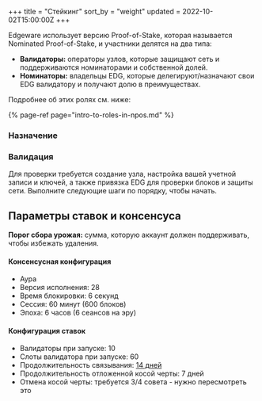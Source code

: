 +++
title = "Стейкинг"
sort_by = "weight"
updated = 2022-10-02T15:00:00Z
+++

Edgeware использует версию Proof-of-Stake, которая называется Nominated Proof-of-Stake, и участники делятся на два типа:

- **Валидаторы:** операторы узлов, которые защищают сеть и поддерживаются номинаторами и собственной долей.
- **Номинаторы:** владельцы EDG, которые делегируют/назначают свои EDG валидатору и получают долю в преимуществах.

Подробнее об этих ролях см. ниже:

{% page-ref page="intro-to-roles-in-npos.md" %}

### Назначение

### Валидация

Для проверки требуется создание узла, настройка вашей учетной записи и ключей, а также привязка EDG для проверки блоков и защиты сети. Выполните следующие шаги по порядку, чтобы начать.

## Параметры ставок и консенсуса

**Порог сбора урожая:** сумма, которую аккаунт должен поддерживать, чтобы избежать удаления.

#### **Консенсусная конфигурация**

- Аура
- Версия исполнения: 28
- Время блокировки: 6 секунд
- Сессия: 60 минут \(600 блоков\)
- Эпоха: 6 часов \(6 сеансов на эру\)

#### **Конфигурация ставок**

- Валидаторы при запуске: 10
- Слоты валидатора при запуске: 60
- Продолжительность связывания: [14 дней](https://github.com/hicommonwealth/edgeware-node/blob/7405463cfecbe1aa2b185f365d7b0eec57f094f2/node/runtime/src/lib.rs#L420)
- Продолжительность отложенной косой черты: 7 дней
- Отмена косой черты: требуется 3/4 совета - нужно пересмотреть это
